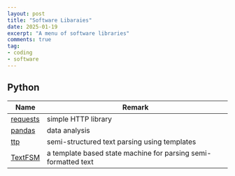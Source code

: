 ```yaml
---
layout: post
title: "Software Libaraies"
date: 2025-01-19
excerpt: "A menu of software libraries"
comments: true
tag:
- coding
- software
---
```


## Python

| Name | Remark |
| --- | --- |
| [requests](https://requests.readthedocs.io/en/latest/#) | simple HTTP library |
| [pandas](https://pandas.pydata.org/) | data analysis |
| [ttp](https://github.com/dmulyalin/ttp) | semi-structured text parsing using templates |
| [TextFSM](https://github.com/google/textfsm/tree/master) | a template based state machine for parsing semi-formatted text |